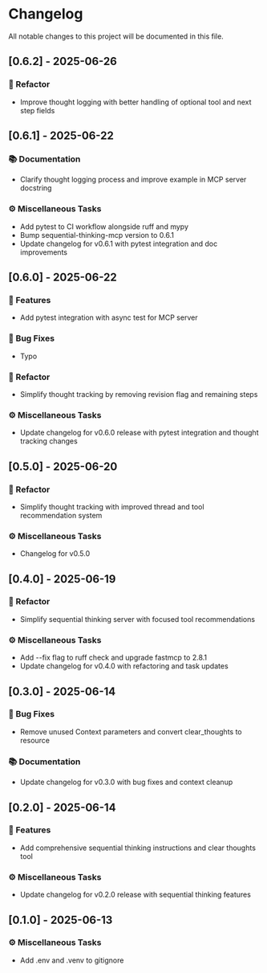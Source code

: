 # Changelog

All notable changes to this project will be documented in this file.

## [0.6.2] - 2025-06-26

### 🚜 Refactor

- Improve thought logging with better handling of optional tool and next step fields

## [0.6.1] - 2025-06-22

### 📚 Documentation

- Clarify thought logging process and improve example in MCP server docstring

### ⚙️ Miscellaneous Tasks

- Add pytest to CI workflow alongside ruff and mypy
- Bump sequential-thinking-mcp version to 0.6.1
- Update changelog for v0.6.1 with pytest integration and doc improvements

## [0.6.0] - 2025-06-22

### 🚀 Features

- Add pytest integration with async test for MCP server

### 🐛 Bug Fixes

- Typo

### 🚜 Refactor

- Simplify thought tracking by removing revision flag and remaining steps

### ⚙️ Miscellaneous Tasks

- Update changelog for v0.6.0 release with pytest integration and thought tracking changes

## [0.5.0] - 2025-06-20

### 🚜 Refactor

- Simplify thought tracking with improved thread and tool recommendation system

### ⚙️ Miscellaneous Tasks

- Changelog for v0.5.0

## [0.4.0] - 2025-06-19

### 🚜 Refactor

- Simplify sequential thinking server with focused tool recommendations

### ⚙️ Miscellaneous Tasks

- Add --fix flag to ruff check and upgrade fastmcp to 2.8.1
- Update changelog for v0.4.0 with refactoring and task updates

## [0.3.0] - 2025-06-14

### 🐛 Bug Fixes

- Remove unused Context parameters and convert clear_thoughts to resource

### 📚 Documentation

- Update changelog for v0.3.0 with bug fixes and context cleanup

## [0.2.0] - 2025-06-14

### 🚀 Features

- Add comprehensive sequential thinking instructions and clear thoughts tool

### ⚙️ Miscellaneous Tasks

- Update changelog for v0.2.0 release with sequential thinking features

## [0.1.0] - 2025-06-13

### ⚙️ Miscellaneous Tasks

- Add .env and .venv to gitignore

<!-- generated by git-cliff -->
